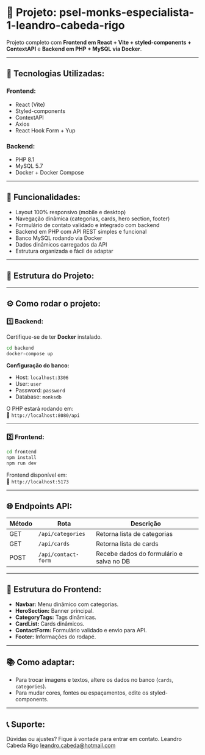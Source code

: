 
# 📌 Projeto: psel-monks-especialista-1-leandro-cabeda-rigo

Projeto completo com **Frontend em React + Vite + styled-components + ContextAPI** e **Backend em PHP + MySQL via Docker**.

---

## 🚀 Tecnologias Utilizadas:

### Frontend:
- React (Vite)
- Styled-components
- ContextAPI
- Axios
- React Hook Form + Yup
  
### Backend:
- PHP 8.1
- MySQL 5.7
- Docker + Docker Compose

---

## 🎯 Funcionalidades:

- Layout 100% responsivo (mobile e desktop)
- Navegação dinâmica (categorias, cards, hero section, footer)
- Formulário de contato validado e integrado com backend
- Backend em PHP com API REST simples e funcional
- Banco MySQL rodando via Docker
- Dados dinâmicos carregados da API
- Estrutura organizada e fácil de adaptar

---

## 📁 Estrutura do Projeto:

---

## ⚙️ Como rodar o projeto:

### 1️⃣ Backend:

Certifique-se de ter **Docker** instalado.

```bash
cd backend
docker-compose up
```

**Configuração do banco:**
- Host: `localhost:3306`
- User: `user`
- Password: `password`
- Database: `monksdb`

O PHP estará rodando em:  
📡 `http://localhost:8080/api`

---

### 2️⃣ Frontend:

```bash
cd frontend
npm install
npm run dev
```

Frontend disponível em:  
📡 `http://localhost:5173`

---

## 🌐 Endpoints API:

| Método | Rota                 | Descrição                                   |
|-------|---------------------|--------------------------------------------|
| GET   | `/api/categories`    | Retorna lista de categorias                |
| GET   | `/api/cards`         | Retorna lista de cards                     |
| POST  | `/api/contact-form`  | Recebe dados do formulário e salva no DB   |

---

## 📄 Estrutura do Frontend:

- **Navbar:** Menu dinâmico com categorias.
- **HeroSection:** Banner principal.
- **CategoryTags:** Tags dinâmicas.
- **CardList:** Cards dinâmicos.
- **ContactForm:** Formulário validado e envio para API.
- **Footer:** Informações do rodapé.

---

## 📚 Como adaptar:

- Para trocar imagens e textos, altere os dados no banco (`cards`, `categories`).
- Para mudar cores, fontes ou espaçamentos, edite os styled-components.

---


## 📞 Suporte:

Dúvidas ou ajustes? Fique à vontade para entrar em contato.
Leandro Cabeda Rigo  leandro.cabeda@hotmail.com
